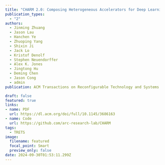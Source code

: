 ```yaml
---
title: "CHARM 2.0: Composing Heterogeneous Accelerators for Deep Learning on Versal ACAP Architecture (🔥📣New Paper & Project🔥📣! )"
publication_types:
  - "2"
authors:
  - Jinming Zhuang
  - Jason Lau
  - Hanchen Ye
  - Zhuoping Yang
  - Shixin Ji
  - Jack Lo
  - Kristof Denolf
  - Stephen Neuendorffer
  - Alex K. Jones
  - Jingtong Hu
  - Deming Chen
  - Jason Cong
  - admin
publication: ACM Transactions on Reconfigurable Technology and Systems

draft: false
featured: true
links:
- name: PDF
  url: https://dl.acm.org/doi/full/10.1145/3686163
- name: Code
  url: https://github.com/arc-research-lab/CHARM
tags:
  - TRETS
image:
  filename: featured
  focal_point: Smart
  preview_only: false
date: 2024-09-30T01:53:11.299Z
---
```

